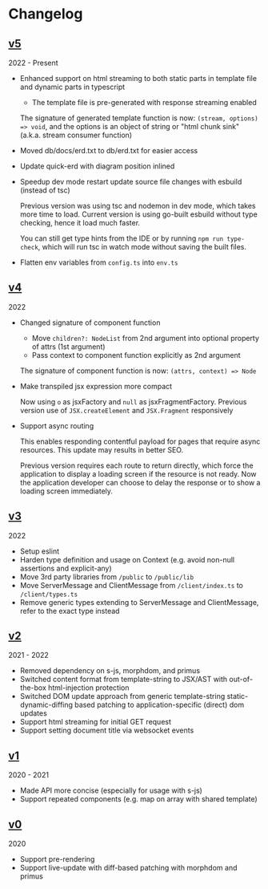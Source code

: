 # Changelog

## [v5](https://github.com/beenotung/ts-liveview/tree/v5)

2022 - Present

- Enhanced support on html streaming to both static parts in template file and dynamic parts in typescript

  - The template file is pre-generated with response streaming enabled

  The signature of generated template function is now: `(stream, options) => void`, and the options is an object of string or "html chunk sink" (a.k.a. stream consumer function)

- Moved db/docs/erd.txt to db/erd.txt for easier access
- Update quick-erd with diagram position inlined

- Speedup dev mode restart update source file changes with esbuild (instead of tsc)

  Previous version was using tsc and nodemon in dev mode, which takes more time to load. Current version is using go-built esbuild without type checking, hence it load much faster.

  You can still get type hints from the IDE or by running `npm run type-check`, which will run tsc in watch mode without saving the built files.

- Flatten env variables from `config.ts` into `env.ts`

## [v4](https://github.com/beenotung/ts-liveview/tree/v4)

2022

- Changed signature of component function

  - Move `children?: NodeList` from 2nd argument into optional property of attrs (1st argument)
  - Pass context to component function explicitly as 2nd argument

  The signature of component function is now: `(attrs, context) => Node`

- Make transpiled jsx expression more compact

  Now using `o` as jsxFactory and `null` as jsxFragmentFactory.
  Previous version use of `JSX.createElement` and `JSX.Fragment` responsively

- Support async routing

  This enables responding contentful payload for pages that require async resources.
  This update may results in better SEO.

  Previous version requires each route to return directly, which force the application to display a loading screen if the resource is not ready.
  Now the application developer can choose to delay the response or to show a loading screen immediately.

## [v3](https://github.com/beenotung/ts-liveview/tree/v3)

2022

- Setup eslint
- Harden type definition and usage on Context (e.g. avoid non-null assertions and explicit-any)
- Move 3rd party libraries from `/public` to `/public/lib`
- Move ServerMessage and ClientMessage from `/client/index.ts` to `/client/types.ts`
- Remove generic types extending to ServerMessage and ClientMessage, refer to the exact type instead

## [v2](https://github.com/beenotung/ts-liveview/tree/v2)

2021 - 2022

- Removed dependency on s-js, morphdom, and primus
- Switched content format from template-string to JSX/AST with out-of-the-box html-injection protection
- Switched DOM update approach from generic template-string static-dynamic-diffing based patching to application-specific (direct) dom updates
- Support html streaming for initial GET request
- Support setting document title via websocket events

## [v1](https://github.com/beenotung/ts-liveview/tree/v1)

2020 - 2021

- Made API more concise (especially for usage with s-js)
- Support repeated components (e.g. map on array with shared template)

## [v0](https://github.com/beenotung/ts-liveview/tree/v0)

2020

- Support pre-rendering
- Support live-update with diff-based patching with morphdom and primus
